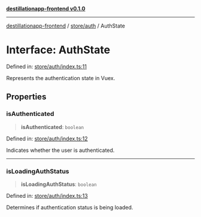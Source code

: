 [**destillationapp-frontend v0.1.0**](../../../README.md)

***

[destillationapp-frontend](../../../modules.md) / [store/auth](../README.md) / AuthState

# Interface: AuthState

Defined in: [store/auth/index.ts:11](https://github.com/DestillApp/main/blob/ec2df52a50a22efb35f12a0243274f6d03fbca52/frontend/src/store/auth/index.ts#L11)

Represents the authentication state in Vuex.

## Properties

### isAuthenticated

> **isAuthenticated**: `boolean`

Defined in: [store/auth/index.ts:12](https://github.com/DestillApp/main/blob/ec2df52a50a22efb35f12a0243274f6d03fbca52/frontend/src/store/auth/index.ts#L12)

Indicates whether the user is authenticated.

***

### isLoadingAuthStatus

> **isLoadingAuthStatus**: `boolean`

Defined in: [store/auth/index.ts:13](https://github.com/DestillApp/main/blob/ec2df52a50a22efb35f12a0243274f6d03fbca52/frontend/src/store/auth/index.ts#L13)

Determines if authentication status is being loaded.
